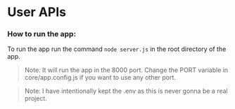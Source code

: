 # User APIs

### How to run the app:
To run the app run the command `node server.js` in the root directory of the app.
> Note: It will run the app in the 8000 port. Change the PORT variable in core/app.config.js if you want to use any other port.

> Note: I have intentionally kept the .env as this is never gonna be a real project.
